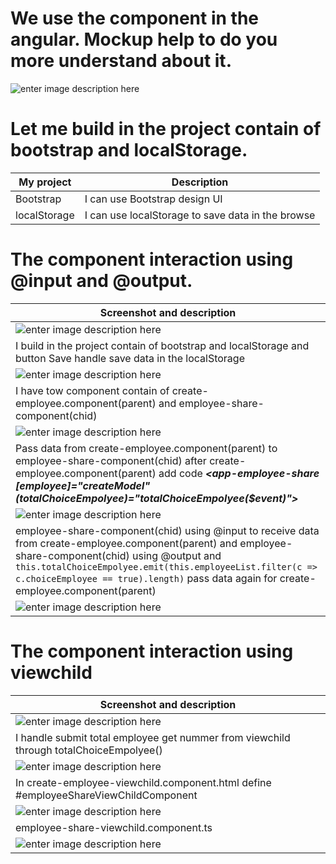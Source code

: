 
#  We use the component in the angular. Mockup help to do you more understand about it.
![enter image description here](https://github.com/thanhlong2803/update-image/blob/main/image4/codeinteractioncomponents.png)
# Let me build in the project contain of bootstrap and localStorage. 
| My project| Description|
|--|--|
|  Bootstrap |  I can use Bootstrap design UI  |
|  localStorage |  I can use localStorage to save data in the browse  |
# The component interaction using @input and @output. 
|  Screenshot and description |
|--|
| ![enter image description here](https://github.com/thanhlong2803/update-image/blob/main/image4/createemployee.png) | 
|I build in the project contain of bootstrap and localStorage and button Save handle save data in the localStorage |
|![enter image description here](https://github.com/thanhlong2803/update-image/blob/main/image4/foldercode.png) |
| I have tow component contain of create-employee.component(parent) and employee-share-component(chid) |
|![enter image description here](https://github.com/thanhlong2803/update-image/blob/main/image4/addcomponentchild.png) |
| Pass data from create-employee.component(parent) to employee-share-component(chid) after  create-employee.component(parent) add code ***<app-employee-share [employee]="createModel" (totalChoiceEmpolyee)="totalChoiceEmpolyee($event)">***|
|![enter image description here](https://github.com/thanhlong2803/update-image/blob/main/image4/ngOnchanges.png)|
|employee-share-component(chid) using @input to receive data from create-employee.component(parent) and employee-share-component(chid) using @output and  `this.totalChoiceEmpolyee.emit(this.employeeList.filter(c => c.choiceEmployee == true).length)` pass data again for  create-employee.component(parent) |
|![enter image description here](https://github.com/thanhlong2803/update-image/blob/main/image4/createcomponet.png)|
# The component interaction using viewchild
|  Screenshot and description |
|--|
|![enter image description here](https://github.com/thanhlong2803/update-image/blob/main/image4/viewchild.png) | 
|I handle submit total employee get nummer from viewchild through totalChoiceEmpolyee() |
|![enter image description here](https://github.com/thanhlong2803/update-image/blob/main/image4/viewchild1.png) | 
|In create-employee-viewchild.component.html define #employeeShareViewChildComponent|
|![enter image description here](https://github.com/thanhlong2803/update-image/blob/main/image4/viewchild3.png) |
|employee-share-viewchild.component.ts|
|![enter image description here](https://github.com/thanhlong2803/update-image/blob/main/image4/viewchild2.png) | 
